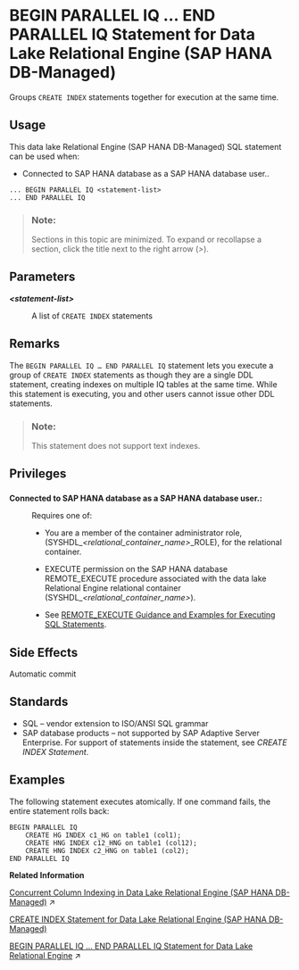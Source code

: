 <!-- loio6632c2b487bf49449b7652a9e3bce605 -->

# BEGIN PARALLEL IQ … END PARALLEL IQ Statement for Data Lake Relational Engine \(SAP HANA DB-Managed\)

Groups `CREATE INDEX` statements together for execution at the same time.



## Usage

This data lake Relational Engine \(SAP HANA DB-Managed\) SQL statement can be used when:

-   Connected to SAP HANA database as a SAP HANA database user..



```
... BEGIN PARALLEL IQ <statement-list>
... END PARALLEL IQ
```



> ### Note:  
> Sections in this topic are minimized. To expand or recollapse a section, click the title next to the right arrow \(*\>*\).



<a name="loio6632c2b487bf49449b7652a9e3bce605__section_cry_gbl_sqb"/>

## Parameters


<dl>
<dt><b>

*<statement-list\>*

</b></dt>
<dd>

A list of `CREATE INDEX` statements



</dd>
</dl>



<a name="loio6632c2b487bf49449b7652a9e3bce605__section_rkr_3bl_sqb"/>

## Remarks

The `BEGIN PARALLEL IQ … END PARALLEL IQ` statement lets you execute a group of `CREATE INDEX` statements as though they are a single DDL statement, creating indexes on multiple IQ tables at the same time. While this statement is executing, you and other users cannot issue other DDL statements.

> ### Note:  
> This statement does not support text indexes.



<a name="loio6632c2b487bf49449b7652a9e3bce605__section_wcq_ynq_wwb"/>

## Privileges



### 


<dl>
<dt><b>

Connected to SAP HANA database as a SAP HANA database user.:

</b></dt>
<dd>

Requires one of:

-   You are a member of the container administrator role, \(SYSHDL\_*<relational\_container\_name\>*\_ROLE\), for the relational container.
-   EXECUTE permission on the SAP HANA database REMOTE\_EXECUTE procedure associated with the data lake Relational Engine relational container \(SYSHDL\_*<relational\_container\_name\>*\).

-   See [REMOTE\_EXECUTE Guidance and Examples for Executing SQL Statements](remote-execute-guidance-and-examples-for-executing-sql-statements-fd99ac0.md).




</dd>
</dl>



<a name="loio6632c2b487bf49449b7652a9e3bce605__section_uvn_kbl_sqb"/>

## Side Effects

Automatic commit



<a name="loio6632c2b487bf49449b7652a9e3bce605__section_lj5_lbl_sqb"/>

## Standards

-   SQL – vendor extension to ISO/ANSI SQL grammar
-   SAP database products – not supported by SAP Adaptive Server Enterprise. For support of statements inside the statement, see *CREATE INDEX Statement*.



<a name="loio6632c2b487bf49449b7652a9e3bce605__section_l5n_nbl_sqb"/>

## Examples

The following statement executes atomically. If one command fails, the entire statement rolls back:

```
BEGIN PARALLEL IQ
    CREATE HG INDEX c1_HG on table1 (col1);
    CREATE HNG INDEX c12_HNG on table1 (col12);
    CREATE HNG INDEX c2_HNG on table1 (col2);
END PARALLEL IQ
```

**Related Information**  


[Concurrent Column Indexing in Data Lake Relational Engine (SAP HANA DB-Managed)](https://help.sap.com/viewer/73fdfc5f80f6433681c19b2b5a2cda6b/2024_3_QRC/en-US/a7233eb384f21015a814a783690486c0.html "Create more than one column index simultaneously.") :arrow_upper_right:

[CREATE INDEX Statement for Data Lake Relational Engine \(SAP HANA DB-Managed\)](create-index-statement-for-data-lake-relational-engine-sap-hana-db-managed-afc9ba6.md "Creates an index on a specified table, or pair of tables. Once an index is created, it is never referenced in a SQL statement again except to delete it using the DROP INDEX statement.")

[BEGIN PARALLEL IQ … END PARALLEL IQ Statement for Data Lake Relational Engine](https://help.sap.com/viewer/19b3964099384f178ad08f2d348232a9/2024_3_QRC/en-US/a614601884f21015b474d353173fad17.html "Groups CREATE INDEX statements together for execution at the same time.") :arrow_upper_right:

